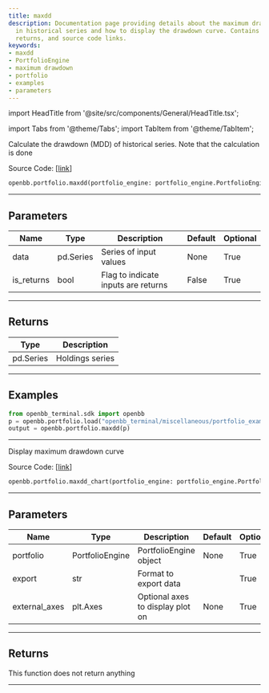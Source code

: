 ```yaml
---
title: maxdd
description: Documentation page providing details about the maximum drawdown calculation
  in historical series and how to display the drawdown curve. Contains examples, parameters,
  returns, and source code links.
keywords:
- maxdd
- PortfolioEngine
- maximum drawdown
- portfolio
- examples
- parameters
---
```


import HeadTitle from '@site/src/components/General/HeadTitle.tsx';

<HeadTitle title="portfolio.maxdd - Reference | OpenBB SDK Docs" />

import Tabs from '@theme/Tabs';
import TabItem from '@theme/TabItem';

<Tabs>
<TabItem value="model" label="Model" default>

Calculate the drawdown (MDD) of historical series.  Note that the calculation is done

Source Code: [[link](https://github.com/OpenBB-finance/OpenBB/tree/main/openbb_terminal/portfolio/portfolio_model.py#L482)]

```python
openbb.portfolio.maxdd(portfolio_engine: portfolio_engine.PortfolioEngine, is_returns: bool = False)
```

---

## Parameters

| Name | Type | Description | Default | Optional |
| ---- | ---- | ----------- | ------- | -------- |
| data | pd.Series | Series of input values | None | True |
| is_returns | bool | Flag to indicate inputs are returns | False | True |


---

## Returns

| Type | Description |
| ---- | ----------- |
| pd.Series | Holdings series |
---

## Examples

```python
from openbb_terminal.sdk import openbb
p = openbb.portfolio.load("openbb_terminal/miscellaneous/portfolio_examples/holdings/example.csv")
output = openbb.portfolio.maxdd(p)
```

---

</TabItem>
<TabItem value="view" label="Chart">

Display maximum drawdown curve

Source Code: [[link](https://github.com/OpenBB-finance/OpenBB/tree/main/openbb_terminal/portfolio/portfolio_view.py#L1111)]

```python
openbb.portfolio.maxdd_chart(portfolio_engine: portfolio_engine.PortfolioEngine, export: str = "", external_axes: Optional[List[matplotlib.axes._axes.Axes]] = None)
```

---

## Parameters

| Name | Type | Description | Default | Optional |
| ---- | ---- | ----------- | ------- | -------- |
| portfolio | PortfolioEngine | PortfolioEngine object | None | True |
| export | str | Format to export data |  | True |
| external_axes | plt.Axes | Optional axes to display plot on | None | True |


---

## Returns

This function does not return anything

---

</TabItem>
</Tabs>
